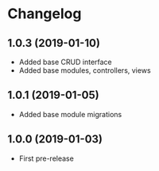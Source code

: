 Changelog
=========

## 1.0.3 (2019-01-10)
 * Added base CRUD interface
 * Added base modules, controllers, views
 
## 1.0.1 (2019-01-05)
 * Added base module migrations

## 1.0.0 (2019-01-03)
 * First pre-release